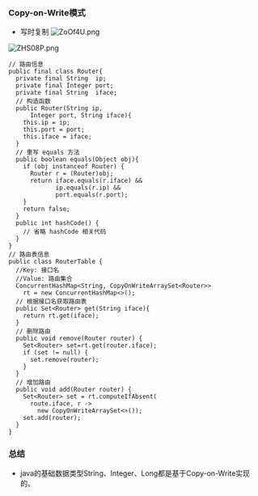 ### Copy-on-Write模式
* 写时复制
![ZoOf4U.png](https://s2.ax1x.com/2019/07/15/ZoOf4U.png)

![ZHS08P.png](https://s2.ax1x.com/2019/07/16/ZHS08P.png)

```
// 路由信息
public final class Router{
  private final String  ip;
  private final Integer port;
  private final String  iface;
  // 构造函数
  public Router(String ip, 
      Integer port, String iface){
    this.ip = ip;
    this.port = port;
    this.iface = iface;
  }
  // 重写 equals 方法
  public boolean equals(Object obj){
    if (obj instanceof Router) {
      Router r = (Router)obj;
      return iface.equals(r.iface) &&
             ip.equals(r.ip) &&
             port.equals(r.port);
    }
    return false;
  }
  public int hashCode() {
    // 省略 hashCode 相关代码
  }
}
// 路由表信息
public class RouterTable {
  //Key: 接口名
  //Value: 路由集合
  ConcurrentHashMap<String, CopyOnWriteArraySet<Router>> 
    rt = new ConcurrentHashMap<>();
  // 根据接口名获取路由表
  public Set<Router> get(String iface){
    return rt.get(iface);
  }
  // 删除路由
  public void remove(Router router) {
    Set<Router> set=rt.get(router.iface);
    if (set != null) {
      set.remove(router);
    }
  }
  // 增加路由
  public void add(Router router) {
    Set<Router> set = rt.computeIfAbsent(
      route.iface, r -> 
        new CopyOnWriteArraySet<>());
    set.add(router);
  }
}

```

### 总结
* java的基础数据类型String、Integer、Long都是基于Copy-on-Write实现的。

